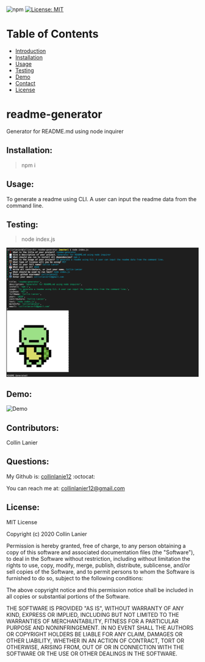 
![npm](https://img.shields.io/npm/v/inquirer) 
[![License: MIT](https://img.shields.io/badge/License-MIT-yellow.svg)](https://opensource.org/licenses/MIT)

# Table of Contents
* [Introduction](#introduction)
* [Installation](#install)
* [Usage](#use)
* [Testing](#test)
* [Demo](#demo)
* [Contact](#info)
* [License](#license)

# readme-generator <a name="introduction"></a>
Generator for README.md using node inquirer

## Installation: <a name="install"></a>

> npm i
## Usage: <a name="use"></a>

To generate a readme using CLI. A user can input the readme data from the command line.
## Testing: <a name="test"></a>

> node index.js

![test](https://github.com/collinlanie12/readme-generator/blob/master/img/test-generator.png)

## Demo: <a name="demo"></a>

![Demo](https://github.com/collinlanie12/readme-generator/blob/master/img/generator-demo.gif)
## Contributors: <a name="contributors"></a>

Collin Lanier
## Questions: <a name="info"></a>

My Github is: [collinlanie12](https://github.com/collinlanie12) :octocat:

You can reach me at:  collinlanier12@gmail.com
## License: <a name="license"></a>


        
MIT License

Copyright (c) 2020 Collin Lanier

Permission is hereby granted, free of charge, to any person obtaining a copy
of this software and associated documentation files (the "Software"), to deal
in the Software without restriction, including without limitation the rights
to use, copy, modify, merge, publish, distribute, sublicense, and/or sell
copies of the Software, and to permit persons to whom the Software is
furnished to do so, subject to the following conditions:

The above copyright notice and this permission notice shall be included in all
copies or substantial portions of the Software.

THE SOFTWARE IS PROVIDED "AS IS", WITHOUT WARRANTY OF ANY KIND, EXPRESS OR
IMPLIED, INCLUDING BUT NOT LIMITED TO THE WARRANTIES OF MERCHANTABILITY,
FITNESS FOR A PARTICULAR PURPOSE AND NONINFRINGEMENT. IN NO EVENT SHALL THE
AUTHORS OR COPYRIGHT HOLDERS BE LIABLE FOR ANY CLAIM, DAMAGES OR OTHER
LIABILITY, WHETHER IN AN ACTION OF CONTRACT, TORT OR OTHERWISE, ARISING FROM,
OUT OF OR IN CONNECTION WITH THE SOFTWARE OR THE USE OR OTHER DEALINGS IN THE
SOFTWARE.
        

    